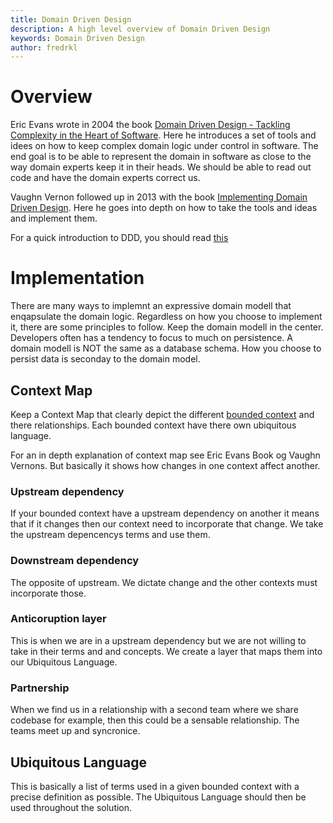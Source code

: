 ```yaml
---
title: Domain Driven Design
description: A high level overview of Domain Driven Design
keywords: Domain Driven Design
author: fredrkl 
---
```


# Overview

Eric Evans wrote in 2004 the book [Domain Driven Design - Tackling Complexity in the Heart of Software](https://www.amazon.com/Domain-Driven-Design-Tackling-Complexity-Software/dp/0321125215/ref=sr_1_1?ie=UTF8&qid=1506262190&sr=8-1&keywords=domain+driven+design). Here he introduces a set of tools and idees on how to keep complex domain logic under control in software. The end goal is to be able to represent the domain in software as close to the way domain experts keep it in their heads. We should be able to read out code and have the domain experts correct us.

Vaughn Vernon followed up in 2013 with the book [Implementing Domain Driven Design](https://www.amazon.com/Implementing-Domain-Driven-Design-Vaughn-Vernon/dp/0321834577/ref=sr_1_4?s=books&ie=UTF8&qid=1506262653&sr=1-4&keywords=domain+driven+design). Here he goes into depth on how to take the tools and ideas and implement them.

For a quick introduction to DDD, you should read [this](https://www.amazon.com/Domain-Driven-Design-Distilled-Vaughn-Vernon/dp/0134434420/ref=pd_sim_14_2?_encoding=UTF8&pd_rd_i=0134434420&pd_rd_r=45FW5DFQNS81CFCYJ981&pd_rd_w=mHc0j&pd_rd_wg=14tZB&psc=1&refRID=45FW5DFQNS81CFCYJ981)

# Implementation

There are many ways to implemnt an expressive domain modell that enqapsulate the domain logic. Regardless on how you choose to implement it, there are some principles to follow. Keep the domain modell in the center. Developers often has a tendency to focus to much on persistence. A domain modell is NOT the same as a database schema. How you choose to persist data is seconday to the domain model.

## Context Map

Keep a Context Map that clearly depict the different [bounded context](./bounded_contexts.md) and there relationships. Each bounded context have there own ubiquitous language.

For an in depth explanation of context map see Eric Evans Book og Vaughn Vernons. But basically it shows how changes in one context affect another.

### Upstream dependency

If your bounded context have a upstream dependency on another it means that if it changes then our context need to incorporate that change. We take the upstream depencencys terms and use them.

### Downstream dependency

The opposite of upstream. We dictate change and the other contexts must incorporate those.

### Anticoruption layer

This is when we are in a upstream dependency but we are not willing to take in their terms and and concepts. We create a layer that maps them into our Ubiquitous Language.

### Partnership

When we find us in a relationship with a second team where we share codebase for example, then this could be a sensable relationship. The teams meet up and syncronice.

## Ubiquitous Language

This is basically a list of terms used in a given bounded context with a precise definition as possible. The Ubiquitous Language should then be used throughout the solution.